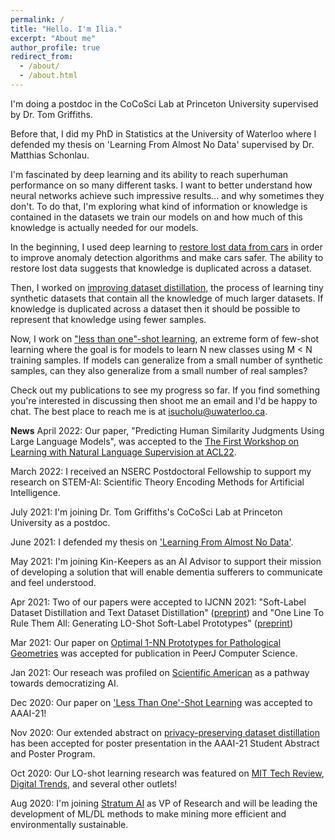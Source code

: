 ```yaml
---
permalink: /
title: "Hello. I'm Ilia."
excerpt: "About me"
author_profile: true
redirect_from: 
  - /about/
  - /about.html
---
```


I'm doing a postdoc in the CoCoSci Lab at Princeton University supervised by Dr. Tom Griffiths.

Before that, I did my PhD in Statistics at the University of Waterloo where I defended my thesis on 'Learning From Almost No Data' supervised by Dr. Matthias Schonlau. 


I'm fascinated by deep learning and its ability to reach superhuman performance on so many different tasks. I want to better understand how neural networks achieve such impressive results... and why sometimes they don't. To do that, I'm exploring what kind of information or knowledge is contained in the datasets we train our models on and how much of this knowledge is actually needed for our models. 

In the beginning, I used deep learning to [restore lost data from cars](https://peerj.com/articles/cs-210/) in order to improve anomaly detection algorithms and make cars safer. The ability to restore lost data suggests that knowledge is duplicated across a dataset. 

Then, I worked on [improving dataset distillation](https://arxiv.org/abs/1910.02551), the process of learning tiny synthetic datasets that contain all the knowledge of much larger datasets. If knowledge is duplicated across a dataset then it should be possible to represent that knowledge using fewer samples. 

Now, I work on ["less than one"-shot learning](https://arxiv.org/abs/2009.08449), an extreme form of few-shot learning where the goal is for models to learn N new classes using M < N training samples. If models can generalize from a small number of synthetic samples, can they also generalize from a small number of real samples?

Check out my publications to see my progress so far. If you find something you're interested in discussing then shoot me an email and I'd be happy to chat. The best place to reach me is at isucholu@uwaterloo.ca.


**News**
April 2022: Our paper, "Predicting Human Similarity Judgments Using Large Language Models", was accepted to the [The First Workshop on Learning with Natural Language Supervision at ACL22](https://sites.google.com/princeton.edu/nl-supervision).

March 2022: I received an NSERC Postdoctoral Fellowship to support my research on STEM-AI: Scientific Theory Encoding Methods for Artificial Intelligence.

July 2021: I'm joining Dr. Tom Griffiths's CoCoSci Lab at Princeton University as a postdoc.

June 2021: I defended my thesis on ['Learning From Almost No Data'](https://uwspace.uwaterloo.ca/handle/10012/17103).

May 2021: I'm joining Kin-Keepers as an AI Advisor to support their mission of developing a solution that will enable dementia sufferers to communicate and feel understood.

Apr 2021: Two of our papers were accepted to IJCNN 2021: "Soft-Label Dataset Distillation and Text Dataset Distillation" ([preprint](https://arxiv.org/abs/1910.02551)) and "One Line To Rule Them All: Generating LO-Shot Soft-Label Prototypes" ([preprint](https://arxiv.org/abs/2102.07834))

Mar 2021: Our paper on [Optimal 1-NN Prototypes for Pathological Geometries](https://peerj.com/articles/cs-464/) was accepted for publication in PeerJ Computer Science.

Jan 2021: Our reseach was profiled on [Scientific American](https://www.scientificamerican.com/article/how-to-make-artificial-intelligence-more-democratic/) as a pathway towards democratizing AI.

Dec 2020: Our paper on ['Less Than One'-Shot Learning](https://arxiv.org/abs/2009.08449) was accepted to AAAI-21!

Nov 2020: Our extended abstract on [privacy-preserving dataset distillation](https://arxiv.org/abs/2009.09155) has been accepted for poster presentation in the AAAI-21 Student Abstract and Poster Program.

Oct 2020: Our LO-shot learning research was featured on [MIT Tech Review](https://www.technologyreview.com/2020/10/16/1010566/ai-machine-learning-with-tiny-data/), [Digital Trends](https://www.digitaltrends.com/news/new-style-ai-learns-things-differently/), and several other outlets!

Aug 2020: I'm joining [Stratum AI](https://www.stratum.ai) as VP of Research and will be leading the development of ML/DL methods to make mining more efficient and environmentally sustainable.


